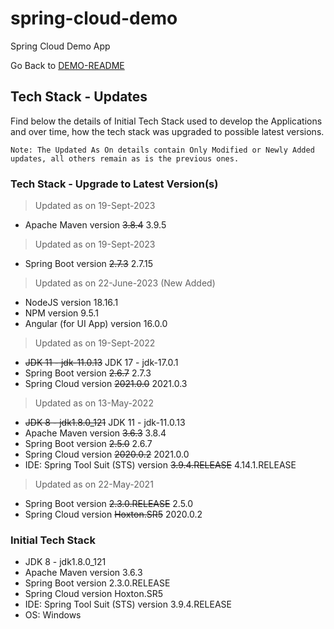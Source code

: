 # spring-cloud-demo
Spring Cloud Demo App

Go Back to [DEMO-README](../README.md)

## Tech Stack - Updates
Find below the details of Initial Tech Stack used to develop the Applications and over time, how the tech stack was upgraded to possible latest versions.

```Note: The Updated As On details contain Only Modified or Newly Added updates, all others remain as is the previous ones.```

### Tech Stack - Upgrade to Latest Version(s)

> Updated as on 19-Sept-2023
 - Apache Maven version ~~3.8.4~~  3.9.5


> Updated as on 19-Sept-2023
 - Spring Boot version ~~2.7.3~~  2.7.15


> Updated as on 22-June-2023 (New Added)
 - NodeJS version 18.16.1
 - NPM version 9.5.1
 - Angular (for UI App) version 16.0.0


> Updated as on 19-Sept-2022
 - ~~JDK 11 - jdk-11.0.13~~  JDK 17 - jdk-17.0.1
 - Spring Boot version ~~2.6.7~~  2.7.3
 - Spring Cloud version ~~2021.0.0~~ 2021.0.3


> Updated as on 13-May-2022
 - ~~JDK 8 - jdk1.8.0_121~~  JDK 11 - jdk-11.0.13
 - Apache Maven version ~~3.6.3~~  3.8.4
 - Spring Boot version ~~2.5.0~~  2.6.7
 - Spring Cloud version ~~2020.0.2~~ 2021.0.0
 - IDE: Spring Tool Suit (STS) version ~~3.9.4.RELEASE~~ 4.14.1.RELEASE


> Updated as on 22-May-2021
 - Spring Boot version ~~2.3.0.RELEASE~~  2.5.0
 - Spring Cloud version ~~Hoxton.SR5~~  2020.0.2


### Initial Tech Stack
 - JDK 8 - jdk1.8.0_121
 - Apache Maven version 3.6.3
 - Spring Boot version 2.3.0.RELEASE
 - Spring Cloud version Hoxton.SR5
 - IDE: Spring Tool Suit (STS) version 3.9.4.RELEASE
 - OS: Windows